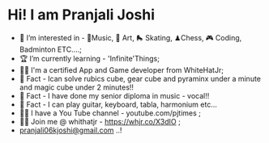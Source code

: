 # Hi! I am Pranjali Joshi

- 🤩 I’m interested in - 🎼Music, 🎨 Art, 🛼 Skating, ♟Chess, 🎮 Coding, Badminton ETC....;
- 🏆 I’m currently learning - 'Infinite'Things;
- 👩‍🎓 I'm a certified App and Game developer from WhiteHatJr;
- 🤩 Fact - Ican solve rubics cube, gear cube and pyraminx under a minute and magic cube under 2 minutes!!
- 🤩 Fact - I have done my senior diploma in music - vocal!! 
- 🤩 Fact - I can play guitar, keyboard, tabla, harmonium etc...
- 👩‍💼 I have a You Tube channel - youtube.com/pjtimes ;
- 👩‍💻 Join me @ whithatjr - https://whjr.co/X3dIO ;
- pranjali06kjoshi@gmail.com ..!

<!---
PJCoder16/PJCoder16 is a ✨ special ✨ repository because its `README.md` (this file) appears on your GitHub profile.
You can click the Preview link to take a look at your changes.
--->
